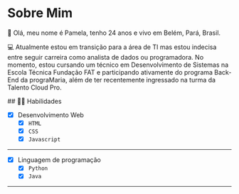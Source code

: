 <h1> Sobre Mim</h1>
<p>
👋 Olá, meu nome é Pamela, tenho 24 anos e vivo em Belém, Pará, Brasil.
</p>
<p>
💻 Atualmente estou em transição para a área de TI mas estou indecisa entre seguir carreira como analista de dados ou programadora.
No momento, estou cursando um técnico em Desenvolvimento de Sistemas na Escola Técnica Fundação FAT e participando ativamente do programa Back-End da prograMaria,
além de ter recentemente ingressado na turma da Talento Cloud Pro.
</p>
## 👨‍💻  Habilidades

- [x] Desenvolvimento Web
  - [x] `HTML`
  - [x] `CSS`
  - [x] `Javascript`
---

- [x] Linguagem de programação
  - [x] `Python`
  - [x] `Java`
---
